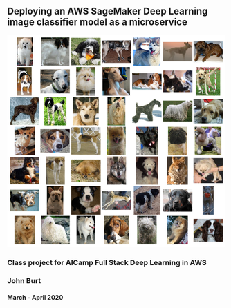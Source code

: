 ## Deploying an AWS SageMaker Deep Learning image classifier model as a microservice

![Dog mosaic](images/projects/dog_mosaic.png)


### Class project for AICamp Full Stack Deep Learning in AWS
### John Burt
#### March - April 2020
